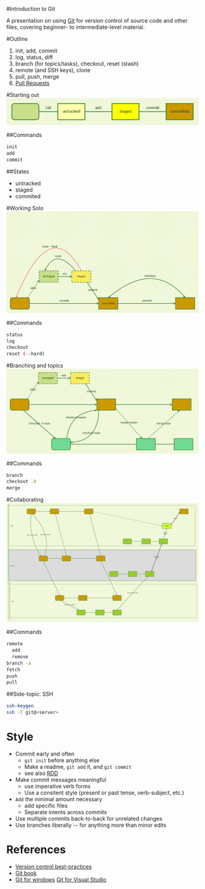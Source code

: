 #Introduction to Git

A presentation on using [Git](http://git-scm.com/) for version control of source code and other files, covering beginner- to intermediate-level material.


#Outline

1. init, add, commit
2. log, status, diff
3. branch (for topics/tasks), checkout, reset (stash)
4. remote (and SSH keys), clone
5. pull, push, merge
6. [Pull Requests](https://help.github.com/articles/using-pull-requests)


#Starting out
![states and commands](git_init.png)


##Commands
```bash
init
add
commit
```


##States

- untracked
- staged
- commited


#Working Solo
![seeing history](git_single_user.png)


##Commands
```bash
status
log
checkout
reset (--hard)
```


#Branching and topics
![tasks and topics](git_branch.png)


##Commands
```bash
branch
checkout -b
merge
```


#Collaborating
![remotes and origin](git_remote.png)


##Commands
```bash
remote
  add
  remove
branch -a
fetch
push
pull
```


##Side-topic: SSH
```bash
ssh-keygen
ssh -T git@<server>
```


# Style

- Commit early and often
  - `git init` before anything else
  - Make a readme, `git add` it, and `git commit` 
  - see also [RDD](http://tom.preston-werner.com/2010/08/23/readme-driven-development.html)
- Make commit messages meaningful
  - use imperative verb forms
  - Use a consitent style (present or past tense, verb-subject, etc.)
- `Add` the minimal amount necessary
  - add specific files
  - Separate intents across commits
- Use multiple commits back-to-back for unrelated changes
- Use branches liberally -- for anything more than minor edits


# References

- [Version control best-practices](https://blog.rainforestqa.com/2014-05-28-version-control-best-practices/)
- [Git book](http://git-scm.com/book)
- [Git for windows](http://msysgit.github.io/)
[Git for Visual Studio](http://visualstudiogallery.msdn.microsoft.com/abafc7d6-dcaa-40f4-8a5e-d6724bdb980c)

